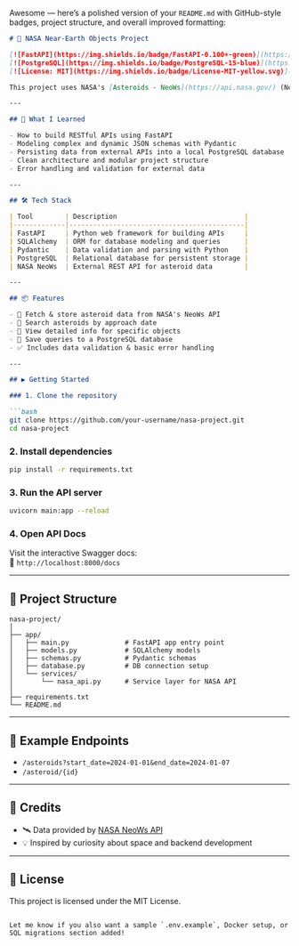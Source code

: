Awesome — here’s a polished version of your `README.md` with GitHub-style badges, project structure, and overall improved formatting:

```markdown
# 🚀 NASA Near-Earth Objects Project

[![FastAPI](https://img.shields.io/badge/FastAPI-0.100+-green)](https://fastapi.tiangolo.com/)
[![PostgreSQL](https://img.shields.io/badge/PostgreSQL-15-blue)](https://www.postgresql.org/)
[![License: MIT](https://img.shields.io/badge/License-MIT-yellow.svg)](https://opensource.org/licenses/MIT)

This project uses NASA's [Asteroids - NeoWs](https://api.nasa.gov/) (Near Earth Object Web Service) API to retrieve and store information about asteroids approaching Earth. The goal was to gain hands-on experience working with **FastAPI**, **SQLAlchemy**, **Pydantic**, and **PostgreSQL**.

---

## 🧠 What I Learned

- How to build RESTful APIs using FastAPI
- Modeling complex and dynamic JSON schemas with Pydantic
- Persisting data from external APIs into a local PostgreSQL database
- Clean architecture and modular project structure
- Error handling and validation for external data

---

## 🛠️ Tech Stack

| Tool        | Description                                |
|-------------|--------------------------------------------|
| FastAPI     | Python web framework for building APIs     |
| SQLAlchemy  | ORM for database modeling and queries      |
| Pydantic    | Data validation and parsing with Python    |
| PostgreSQL  | Relational database for persistent storage |
| NASA NeoWs  | External REST API for asteroid data        |

---

## 📦 Features

- 🔭 Fetch & store asteroid data from NASA's NeoWs API
- 📅 Search asteroids by approach date
- 🔎 View detailed info for specific objects
- 💾 Save queries to a PostgreSQL database
- ✅ Includes data validation & basic error handling

---

## ▶️ Getting Started

### 1. Clone the repository

```bash
git clone https://github.com/your-username/nasa-project.git
cd nasa-project
```

### 2. Install dependencies

```bash
pip install -r requirements.txt
```

### 3. Run the API server

```bash
uvicorn main:app --reload
```

### 4. Open API Docs

Visit the interactive Swagger docs:  
📍 `http://localhost:8000/docs`

---

## 📁 Project Structure

```
nasa-project/
│
├── app/
│   ├── main.py              # FastAPI app entry point
│   ├── models.py            # SQLAlchemy models
│   ├── schemas.py           # Pydantic schemas
│   ├── database.py          # DB connection setup
│   └── services/
│       └── nasa_api.py      # Service layer for NASA API
│
├── requirements.txt
└── README.md
```

---

## 🔗 Example Endpoints

- `/asteroids?start_date=2024-01-01&end_date=2024-01-07`
- `/asteroid/{id}`

---

## 🌌 Credits

- 🛰️ Data provided by [NASA NeoWs API](https://api.nasa.gov/)
- 💡 Inspired by curiosity about space and backend development

---

## 📄 License

This project is licensed under the MIT License.
```

Let me know if you also want a sample `.env.example`, Docker setup, or SQL migrations section added!